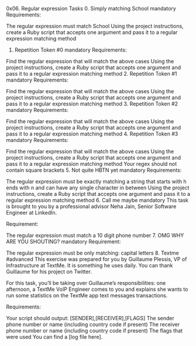 0x06. Regular expression
Tasks
0. Simply matching School
mandatory
Requirements:

The regular expression must match School
Using the project instructions, create a Ruby script that accepts one argument and pass it to a regular expression matching method
1. Repetition Token #0
mandatory
Requirements:

Find the regular expression that will match the above cases
Using the project instructions, create a Ruby script that accepts one argument and pass it to a regular expression matching method
2. Repetition Token #1
mandatory
Requirements:

Find the regular expression that will match the above cases
Using the project instructions, create a Ruby script that accepts one argument and pass it to a regular expression matching method
3. Repetition Token #2
mandatory
Requirements:

Find the regular expression that will match the above cases
Using the project instructions, create a Ruby script that accepts one argument and pass it to a regular expression matching method
4. Repetition Token #3
mandatory
Requirements:

Find the regular expression that will match the above cases
Using the project instructions, create a Ruby script that accepts one argument and pass it to a regular expression matching method
Your regex should not contain square brackets
5. Not quite HBTN yet
mandatory
Requirements:

The regular expression must be exactly matching a string that starts with h ends with n and can have any single character in between
Using the project instructions, create a Ruby script that accepts one argument and pass it to a regular expression matching method
6. Call me maybe
mandatory
This task is brought to you by a professional advisor Neha Jain, Senior Software Engineer at LinkedIn.

Requirement:

The regular expression must match a 10 digit phone number
7. OMG WHY ARE YOU SHOUTING?
mandatory
Requirement:

The regular expression must be only matching: capital letters
8. Textme
#advanced
This exercise was prepared for you by Guillaume Plessis, VP of Infrastructure at TextMe. It is something he uses daily. You can thank Guillaume for his project on Twitter.

For this task, you’ll be taking over Guillaume’s responsibilities: one afternoon, a TextMe VoIP Engineer comes to you and explains she wants to run some statistics on the TextMe app text messages transactions.

Requirements:

Your script should output: [SENDER],[RECEIVER],[FLAGS]
The sender phone number or name (including country code if present)
The receiver phone number or name (including country code if present)
The flags that were used
You can find a [log file here].

